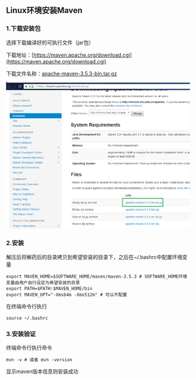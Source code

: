 ## Linux环境安装Maven

### 1.下载安装包

 选择下载编译好的可执行文件（jar包）

下载地址：[https://maven.apache.org/download.cgi](https://maven.apache.org/download.cgi)

下载文件名称：[apache-maven-3.5.3-bin.tar.gz](http://mirrors.shu.edu.cn/apache/maven/maven-3/3.5.3/binaries/apache-maven-3.5.3-bin.tar.gz)

![](/assets/java001_001.png)

### 2.安装

解压后将解药后的目录拷贝到希望安装的目录下，之后在~/.bashrc中配置环境变量
```shell
export MAVEN_HOME=$SOFTWARE_HOME/maven/maven-3.5.3 # SOFTWARE_HOME环境变量由用户自行设定为希望安装的目录
export PATH=$PATH:$MAVEN_HOME/bin
export MAVEN_OPT="-Xms64m -Xmx512m" # 可以不配置
```
在终端命令行执行
```shell
source ~/.bashrc
```

### 3.安装验证
终端命令行执行命令
```shell
mvn -v # 或者 mvn -version
```
显示maven版本信息则安装成功